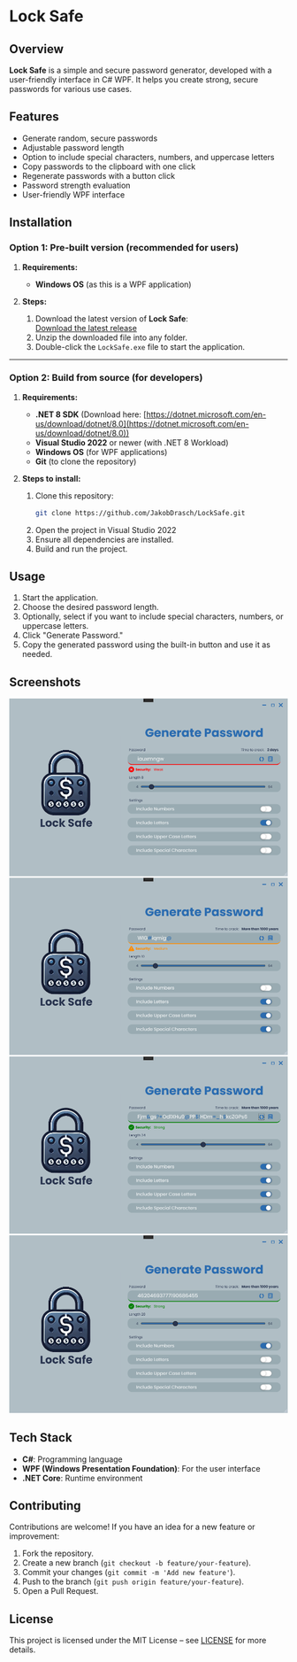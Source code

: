 # Lock Safe

## Overview

**Lock Safe** is a simple and secure password generator, developed with a user-friendly interface in C# WPF. It helps you create strong, secure passwords for various use cases.

## Features

- Generate random, secure passwords
- Adjustable password length
- Option to include special characters, numbers, and uppercase letters
- Copy passwords to the clipboard with one click
- Regenerate passwords with a button click
- Password strength evaluation
- User-friendly WPF interface

## Installation

### Option 1: Pre-built version (recommended for users)

1. **Requirements:**
   - **Windows OS** (as this is a WPF application)

2. **Steps:**
   1. Download the latest version of **Lock Safe**:  
      [Download the latest release](https://github.com/JakobDrasch/LockSafe/releases/latest)
   2. Unzip the downloaded file into any folder.
   3. Double-click the `LockSafe.exe` file to start the application.

---

### Option 2: Build from source (for developers)

1. **Requirements:**
   - **.NET 8 SDK** (Download here: [https://dotnet.microsoft.com/en-us/download/dotnet/8.0](https://dotnet.microsoft.com/en-us/download/dotnet/8.0))
   - **Visual Studio 2022** or newer (with .NET 8 Workload)
   - **Windows OS** (for WPF applications)
   - **Git** (to clone the repository)

2. **Steps to install:**
   1. Clone this repository:  
      ```bash
      git clone https://github.com/JakobDrasch/LockSafe.git
      ```
   2. Open the project in Visual Studio 2022
   3. Ensure all dependencies are installed.
   4. Build and run the project.

## Usage

1. Start the application.
2. Choose the desired password length.
3. Optionally, select if you want to include special characters, numbers, or uppercase letters.
4. Click "Generate Password."
5. Copy the generated password using the built-in button and use it as needed.

## Screenshots

![Screenshot of the application](Screenshots/locksafe-preview-1.png)
![Screenshot of the application](Screenshots/locksafe-preview-2.png)
![Screenshot of the application](Screenshots/locksafe-preview-3.png)
![Screenshot of the application](Screenshots/locksafe-preview-4.png)

## Tech Stack

- **C#**: Programming language
- **WPF (Windows Presentation Foundation)**: For the user interface
- **.NET Core**: Runtime environment

## Contributing

Contributions are welcome! If you have an idea for a new feature or improvement:
1. Fork the repository.
2. Create a new branch (`git checkout -b feature/your-feature`).
3. Commit your changes (`git commit -m 'Add new feature'`).
4. Push to the branch (`git push origin feature/your-feature`).
5. Open a Pull Request.

## License

This project is licensed under the MIT License – see [LICENSE](LICENSE.txt) for more details.
